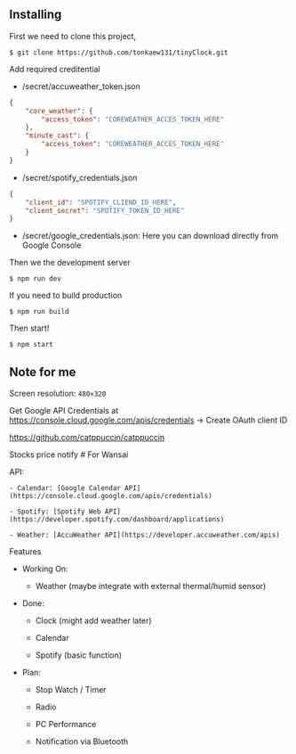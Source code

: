 ## Installing
First we need to clone this project,

``` 
$ git clone https://github.com/tonkaew131/tinyClock.git
```

Add required creditential

- /secret/accuweather_token.json
```json
{
    "core_weather": {
        "access_token": "COREWEATHER_ACCES_TOKEN_HERE"
    },
    "minute_cast": {
        "access_token": "COREWEATHER_ACCES_TOKEN_HERE"
    }
}
```

- /secret/spotify_credentials.json
```json
{
    "client_id": "SPOTIFY_CLIEND_ID_HERE",
    "client_secret": "SPOTIFY_TOKEN_ID_HERE"
}
```

- /secret/google_credentials.json: Here you can download directly from Google Console

Then we the development server

```
$ npm run dev
```

If you need to build production

```
$ npm run build
```

Then start!

```
$ npm start
```

## Note for me

Screen resolution: `480×320`

Get Google API Credentials at https://console.cloud.google.com/apis/credentials
-> Create OAuth client ID

https://github.com/catppuccin/catppuccin

Stocks price notify # For Wansai

API:

    - Calendar: [Google Calendar API](https://console.cloud.google.com/apis/credentials)

    - Spotify: [Spotify Web API](https://developer.spotify.com/dashboard/applications)

    - Weather: [AccuWeather API](https://developer.accuweather.com/apis)

Features

- Working On:

    - Weather (maybe integrate with external thermal/humid sensor)

- Done:

    - Clock (might add weather later)

    - Calendar

    - Spotify (basic function)

- Plan:

    - Stop Watch / Timer

    - Radio

    - PC Performance

    - Notification via Bluetooth
